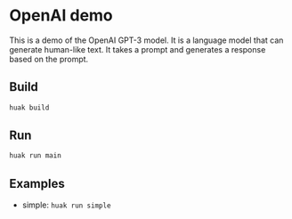 # OpenAI demo

This is a demo of the OpenAI GPT-3 model. It is a language model that can generate human-like text. It takes a prompt and generates a response based on the prompt.

## Build

```sh
huak build
```

## Run

```sh
huak run main
```

## Examples

- simple: `huak run simple`
